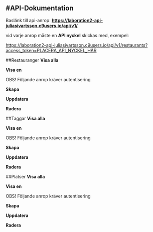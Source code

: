 #API-Dokumentation
-------------------------------

Baslänk till api-anrop: **https://laboration2-api-juliasivartsson.c9users.io/api/v1/**

vid varje anrop måste en **API nyckel** skickas med, exempel:

https://laboration2-api-juliasivartsson.c9users.io/api/v1/restaurants?access_token=PLACERA_API_NYCKEL_HÄR

##Restauranger
**Visa alla**

**Visa en**

OBS! Följande anrop kräver autentisering

**Skapa**

**Uppdatera**

**Radera**

##Taggar
**Visa alla**

**Visa en**

OBS! Följande anrop kräver autentisering

**Skapa**

**Uppdatera**

**Radera**

##Platser
**Visa alla**

**Visa en**

OBS! Följande anrop kräver autentisering

**Skapa**

**Uppdatera**

**Radera**
